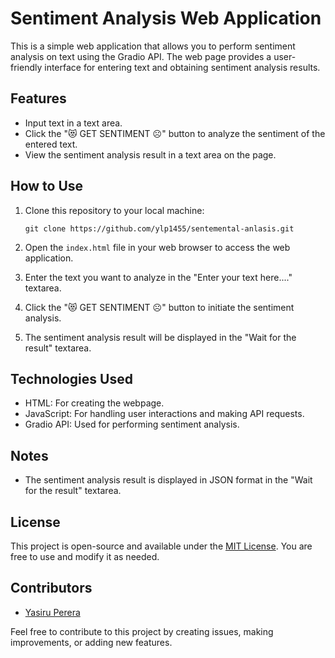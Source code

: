 # Sentiment Analysis Web Application

This is a simple web application that allows you to perform sentiment analysis on text using the Gradio API. The web page provides a user-friendly interface for entering text and obtaining sentiment analysis results.

## Features

- Input text in a text area.
- Click the "😻 GET SENTIMENT ☹️" button to analyze the sentiment of the entered text.
- View the sentiment analysis result in a text area on the page.

## How to Use

1. Clone this repository to your local machine:

    ```shell
    git clone https://github.com/ylp1455/sentemental-anlasis.git
    ```

2. Open the `index.html` file in your web browser to access the web application.

3. Enter the text you want to analyze in the "Enter your text here...." textarea.

4. Click the "😻 GET SENTIMENT ☹️" button to initiate the sentiment analysis.

5. The sentiment analysis result will be displayed in the "Wait for the result" textarea.

## Technologies Used

- HTML: For creating the webpage.
- JavaScript: For handling user interactions and making API requests.
- Gradio API: Used for performing sentiment analysis.


## Notes

- The sentiment analysis result is displayed in JSON format in the "Wait for the result" textarea.

## License

This project is open-source and available under the [MIT License](LICENSE). You are free to use and modify it as needed.

## Contributors

- [Yasiru Perera](https://github.com/ylp1455)

Feel free to contribute to this project by creating issues, making improvements, or adding new features.


